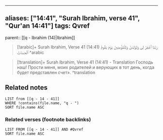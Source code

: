 
---
aliases: ["14:41", "Surah Ibrahim, verse 41", "Qur'an 14:41"]
tags: Qvref
---

parent:: [[q - Ibrahim (14)|Ibrahim]]

> [!arabic]+ Surah Ibrahim, Verse 41 (14:41)
> <span class="quran-arabic">رَبَّنَا ٱغْفِرْ لِى وَلِوَٰلِدَىَّ وَلِلْمُؤْمِنِينَ يَوْمَ يَقُومُ ٱلْحِسَابُ</span>
^arabic

> [!translation]+ Surah Ibrahim, Verse 41 (14:41) - Translation
> Господь наш! Прости меня, моих родителей и верующих в тот день, когда будет представлен счет».
^translation



## Related notes
```dataview
LIST from [[q - 14 - 41]]
WHERE !contains(file.name, "q - ")
SORT file.name ASC
```

### Related verses (footnote backlinks)
```dataview
LIST FROM [[q - 14 - 41]] AND #Qvref
SORT file.name ASC
```

